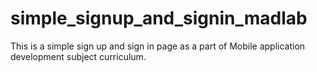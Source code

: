 # simple_signup_and_signin_madlab
This is a simple sign up and sign in page as a part of Mobile application development subject curriculum.
